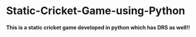 # Static-Cricket-Game-using-Python

#### This is a static cricket game developed in python which has DRS as well!!
